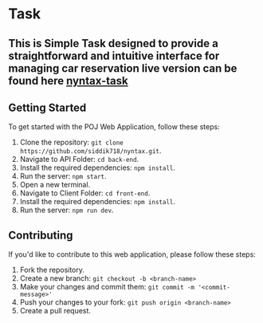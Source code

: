 # Task

## This is Simple Task  designed to provide a straightforward and intuitive interface for managing car reservation live version can be found here [nyntax-task](https://nyntaxtask.netlify.app/)

## Getting Started

To get started with the POJ Web Application, follow these steps:

1. Clone the repository: `git clone https://github.com/siddik718/nyntax.git`.
2. Navigate to API Folder: `cd back-end`.
3. Install the required dependencies: `npm install`.
4. Run the server: `npm start`.
5. Open a new terminal.
6. Navigate to Client Folder: `cd front-end`.
7. Install the required dependencies: `npm install`.
8. Run the server: `npm run dev`.

## Contributing

If you'd like to contribute to this web application, please follow these steps:

1. Fork the repository.
2. Create a new branch: `git checkout -b <branch-name>`
3. Make your changes and commit them: `git commit -m '<commit-message>'`
4. Push your changes to your fork: `git push origin <branch-name>`
5. Create a pull request.
